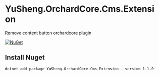 # YuSheng.OrchardCore.Cms.Extension

Remove content button orchardcore plugin

[![NuGet](https://img.shields.io/nuget/v/YuSheng.OrchardCore.Cms.Extension.svg)](https://www.nuget.org/packages/YuSheng.OrchardCore.Cms.Extension)

## Install Nuget
```
dotnet add package YuSheng.OrchardCore.Cms.Extension --version 1.1.0
```


